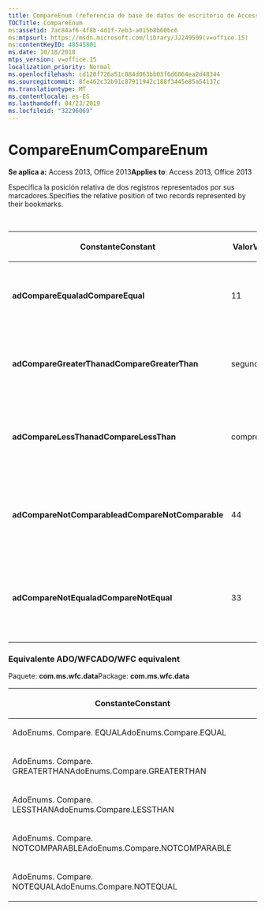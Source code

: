 ```yaml
---
title: CompareEnum (referencia de base de datos de escritorio de Access)
TOCTitle: CompareEnum
ms:assetid: 7ac84af6-4f8b-4d1f-7eb3-a015b8b60bc6
ms:mtpsurl: https://msdn.microsoft.com/library/JJ249509(v=office.15)
ms:contentKeyID: 48545801
ms.date: 10/18/2018
mtps_version: v=office.15
localization_priority: Normal
ms.openlocfilehash: cd120f726a51c884d063bb03f6d6864ea2d48344
ms.sourcegitcommit: 8fe462c32b91c87911942c188f3445e85a54137c
ms.translationtype: MT
ms.contentlocale: es-ES
ms.lasthandoff: 04/23/2019
ms.locfileid: "32296069"
---
```

# <a name="compareenum"></a><span data-ttu-id="b8081-102">CompareEnum</span><span class="sxs-lookup"><span data-stu-id="b8081-102">CompareEnum</span></span>

<span data-ttu-id="b8081-103">**Se aplica a:** Access 2013, Office 2013</span><span class="sxs-lookup"><span data-stu-id="b8081-103">**Applies to**: Access 2013, Office 2013</span></span>

<span data-ttu-id="b8081-104">Especifica la posición relativa de dos registros representados por sus marcadores.</span><span class="sxs-lookup"><span data-stu-id="b8081-104">Specifies the relative position of two records represented by their bookmarks.</span></span>

<br/>

<table>
<colgroup>
<col style="width: 33%" />
<col style="width: 33%" />
<col style="width: 33%" />
</colgroup>
<thead>
<tr class="header">
<th><p><span data-ttu-id="b8081-105">Constante</span><span class="sxs-lookup"><span data-stu-id="b8081-105">Constant</span></span></p></th>
<th><p><span data-ttu-id="b8081-106">Valor</span><span class="sxs-lookup"><span data-stu-id="b8081-106">Value</span></span></p></th>
<th><p><span data-ttu-id="b8081-107">Descripción</span><span class="sxs-lookup"><span data-stu-id="b8081-107">Description</span></span></p></th>
</tr>
</thead>
<tbody>
<tr class="odd">
<td><p><span data-ttu-id="b8081-108"><strong>adCompareEqual</strong></span><span class="sxs-lookup"><span data-stu-id="b8081-108"><strong>adCompareEqual</strong></span></span></p></td>
<td><p><span data-ttu-id="b8081-109">1</span><span class="sxs-lookup"><span data-stu-id="b8081-109">1</span></span></p></td>
<td><p><span data-ttu-id="b8081-110">Indica que los marcadores son iguales.</span><span class="sxs-lookup"><span data-stu-id="b8081-110">Indicates that the bookmarks are equal.</span></span></p></td>
</tr>
<tr class="even">
<td><p><span data-ttu-id="b8081-111"><strong>adCompareGreaterThan</strong></span><span class="sxs-lookup"><span data-stu-id="b8081-111"><strong>adCompareGreaterThan</strong></span></span></p></td>
<td><p><span data-ttu-id="b8081-112">segundo</span><span class="sxs-lookup"><span data-stu-id="b8081-112">2</span></span></p></td>
<td><p><span data-ttu-id="b8081-113">Indica que el primer marcador está después del segundo.</span><span class="sxs-lookup"><span data-stu-id="b8081-113">Indicates that the first bookmark is after the second.</span></span></p></td>
</tr>
<tr class="odd">
<td><p><span data-ttu-id="b8081-114"><strong>adCompareLessThan</strong></span><span class="sxs-lookup"><span data-stu-id="b8081-114"><strong>adCompareLessThan</strong></span></span></p></td>
<td><p><span data-ttu-id="b8081-115">comprendi</span><span class="sxs-lookup"><span data-stu-id="b8081-115">0</span></span></p></td>
<td><p><span data-ttu-id="b8081-116">Indica que el primer marcador está antes que el segundo.</span><span class="sxs-lookup"><span data-stu-id="b8081-116">Indicates that the first bookmark is before the second.</span></span></p></td>
</tr>
<tr class="even">
<td><p><span data-ttu-id="b8081-117"><strong>adCompareNotComparable</strong></span><span class="sxs-lookup"><span data-stu-id="b8081-117"><strong>adCompareNotComparable</strong></span></span></p></td>
<td><p><span data-ttu-id="b8081-118">4</span><span class="sxs-lookup"><span data-stu-id="b8081-118">4</span></span></p></td>
<td><p><span data-ttu-id="b8081-119">Indica que los marcadores no se pueden comparar.</span><span class="sxs-lookup"><span data-stu-id="b8081-119">Indicates that the bookmarks cannot be compared.</span></span></p></td>
</tr>
<tr class="odd">
<td><p><span data-ttu-id="b8081-120"><strong>adCompareNotEqual</strong></span><span class="sxs-lookup"><span data-stu-id="b8081-120"><strong>adCompareNotEqual</strong></span></span></p></td>
<td><p><span data-ttu-id="b8081-121">3</span><span class="sxs-lookup"><span data-stu-id="b8081-121">3</span></span></p></td>
<td><p><span data-ttu-id="b8081-122">Indica que los marcadores no son iguales y no están ordenados.</span><span class="sxs-lookup"><span data-stu-id="b8081-122">Indicates that the bookmarks are not equal and not ordered.</span></span></p></td>
</tr>
</tbody>
</table>


### <a name="adowfc-equivalent"></a><span data-ttu-id="b8081-123">Equivalente ADO/WFC</span><span class="sxs-lookup"><span data-stu-id="b8081-123">ADO/WFC equivalent</span></span>

<span data-ttu-id="b8081-124">Paquete: **com.ms.wfc.data**</span><span class="sxs-lookup"><span data-stu-id="b8081-124">Package: **com.ms.wfc.data**</span></span>

<table>
<colgroup>
<col style="width: 100%" />
</colgroup>
<thead>
<tr class="header">
<th><p><span data-ttu-id="b8081-125">Constante</span><span class="sxs-lookup"><span data-stu-id="b8081-125">Constant</span></span></p></th>
</tr>
</thead>
<tbody>
<tr class="odd">
<td><p><span data-ttu-id="b8081-126">AdoEnums. Compare. EQUAL</span><span class="sxs-lookup"><span data-stu-id="b8081-126">AdoEnums.Compare.EQUAL</span></span></p></td>
</tr>
<tr class="even">
<td><p><span data-ttu-id="b8081-127">AdoEnums. Compare. GREATERTHAN</span><span class="sxs-lookup"><span data-stu-id="b8081-127">AdoEnums.Compare.GREATERTHAN</span></span></p></td>
</tr>
<tr class="odd">
<td><p><span data-ttu-id="b8081-128">AdoEnums. Compare. LESSTHAN</span><span class="sxs-lookup"><span data-stu-id="b8081-128">AdoEnums.Compare.LESSTHAN</span></span></p></td>
</tr>
<tr class="even">
<td><p><span data-ttu-id="b8081-129">AdoEnums. Compare. NOTCOMPARABLE</span><span class="sxs-lookup"><span data-stu-id="b8081-129">AdoEnums.Compare.NOTCOMPARABLE</span></span></p></td>
</tr>
<tr class="odd">
<td><p><span data-ttu-id="b8081-130">AdoEnums. Compare. NOTEQUAL</span><span class="sxs-lookup"><span data-stu-id="b8081-130">AdoEnums.Compare.NOTEQUAL</span></span></p></td>
</tr>
</tbody>
</table>

